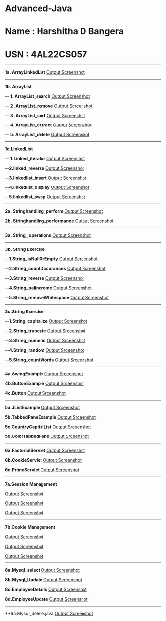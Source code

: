 # Advanced-Java
# Name : Harshitha D Bangera
# USN : 4AL22CS057


---
**1a. ArrayLinkedList** 
[Output Screenshot](https://github.com/harshitha-dbangeraa035/Advanced-Java/blob/main/Program1_ArraylistLinkedlistdemo/ArrayLinkedList.png)<br>

---
**1b. ArrayList**

-- **1. ArrayList_search** 
[Output Screenshot](https://github.com/harshitha-dbangeraa035/Advanced-Java/blob/main/Program1_ArraylistLinkedlistdemo/ArrayList_search.png)<br>



-- **2 .ArrayList_remove**
[Output Screenshot](https://github.com/harshitha-dbangeraa035/Advanced-Java/blob/main/Program1_ArraylistLinkedlistdemo/ArrayList_remove.png)<br>


-- **3 .ArrayList_sort**
[Output Screenshot](https://github.com/harshitha-dbangeraa035/Advanced-Java/blob/main/Program1_ArraylistLinkedlistdemo/Arraylist_sort.java)<br>


-- **4. ArrayList_extract**
[Output Screenshot](https://github.com/harshitha-dbangeraa035/Advanced-Java/blob/main/Program1_ArraylistLinkedlistdemo/Arraylist_extract.png)<br>


-- **5. ArrayList_delete**
[Output Screenshot](https://github.com/harshitha-dbangeraa035/Advanced-Java/blob/main/Program1_ArraylistLinkedlistdemo/Arraylist_delete.png)<br>

---
**1c.LinkedList**

-- **1.Linked_iterator**
[Output Screenshot](https://github.com/harshitha-dbangeraa035/Advanced-Java/blob/main/Program1_ArraylistLinkedlistdemo/linked%20list_iterator.png)<br>


--**2.linked_reverse**
[Output Screenshot](https://github.com/harshitha-dbangeraa035/Advanced-Java/blob/main/Program1_ArraylistLinkedlistdemo/linked_reverse.png)<br>

--**3.linkedlist_insert**
[Output Screenshot](https://github.com/harshitha-dbangeraa035/Advanced-Java/blob/main/Program1_ArraylistLinkedlistdemo/linkedlist_insert.png)<br>

--**4.linkedlist_display**
[Output Screenshot](https://github.com/harshitha-dbangeraa035/Advanced-Java/blob/main/Program1_ArraylistLinkedlistdemo/linkedlist_display.png)<br>

--**5.linkedlist_swap**
[Output Screenshot](https://github.com/harshitha-dbangeraa035/Advanced-Java/blob/main/Program1_ArraylistLinkedlistdemo/linkedlist_swap.png)<br>

---
**2a. Stringhandling_perform** 
[Output Screenshot](https://github.com/harshitha-dbangeraa035/Advanced-Java/blob/main/Program2_Stringhandling/Stringhandling_perform.png)<br>


**2b. Stringhandling_performance**
[Output Screenshot](https://github.com/harshitha-dbangeraa035/Advanced-Java/blob/main/Program2_Stringhandling/Stringhandling_performance.png)<br>

---

**3a. String_ operations** 
[Output Screenshot](https://github.com/harshitha-dbangeraa035/Advanced-Java/blob/main/Program3_Stringdemo/String_%20operations.png)<br>

---
**3b. String Exercise** 

--**1.String_isNullOrEmpty**
[Output Screenshot](https://github.com/harshitha-dbangeraa035/Advanced-Java/blob/main/Program3_Stringdemo/String_isNullOrEmpty.png)<br>

--**2.String_countOccurances**
[Output Screenshot](https://github.com/harshitha-dbangeraa035/Advanced-Java/blob/main/Program3_Stringdemo/String_countOccurrences.png)<br>

--**3.String_reverse**
[Output Screenshot](https://github.com/harshitha-dbangeraa035/Advanced-Java/blob/main/Program3_Stringdemo/String_reverse.png)<br>

--**4.String_palindrome**
[Output Screenshot](https://github.com/harshitha-dbangeraa035/Advanced-Java/blob/main/Program3_Stringdemo/String_palindrome.png)<br>

--**5.String_removeWhitespace**
[Output Screenshot](https://github.com/harshitha-dbangeraa035/Advanced-Java/blob/main/Program3_Stringdemo/String_removeWhitespace.png)<br>

---
**3c.String Exercise**

--**1.String_capitalize**
[Output Screenshot](https://github.com/harshitha-dbangeraa035/Advanced-Java/blob/main/Program3_Stringdemo/String_capitalize.png)<br>

--**2.String_truncate**
[Output Srceenshot](https://github.com/harshitha-dbangeraa035/Advanced-Java/blob/main/Program3_Stringdemo/String_truncate.png)<br>

--**3.String_numeric**
[Output Srceenshot](https://github.com/harshitha-dbangeraa035/Advanced-Java/blob/main/Program3_Stringdemo/String_numeric.png)<br>

--**4.String_random**
[Output Srceenshot](https://github.com/harshitha-dbangeraa035/Advanced-Java/blob/main/Program3_Stringdemo/String_random.png)<br>

--**5.String_countWords**
[Output Srceenshot](https://github.com/harshitha-dbangeraa035/Advanced-Java/blob/main/Program3_Stringdemo/String_countWords.png)<br>

---
**4a.SwingExample**
[Output Srceenshot](https://github.com/harshitha-dbangeraa035/Advanced-Java/blob/main/Program4_Swing/SwingExample.png)<br>

**4b.ButtonExample**
[Output Srceenshot](https://github.com/harshitha-dbangeraa035/Advanced-Java/blob/main/Program4_Swing/ButtonExample.png)<br>

**4c.Button**
[Output Srceenshot](https://github.com/harshitha-dbangeraa035/Advanced-Java/blob/main/Program4_Swing/Button.png)<br>

---
**5a.JListExample**
 [Output Srceenshot](https://github.com/harshitha-dbangeraa035/Advanced-Java/blob/main/Program5_SwingComponents/JListExample.png)<br>


**5b.TabbedPaneExample**
 [Output Srceenshot](https://github.com/harshitha-dbangeraa035/Advanced-Java/blob/main/Program5_SwingComponents/TabbedPaneExample.png)<br>

 
**5c.CountryCapitalList**
 [Output Srceenshot](https://github.com/harshitha-dbangeraa035/Advanced-Java/blob/main/Program5_SwingComponents/CountryCapitalList.png)<br>

 
**5d.ColorTabbedPane**
 [Output Srceenshot](https://github.com/harshitha-dbangeraa035/Advanced-Java/blob/main/Program5_SwingComponents/ColorTabbedPane.png)<br>

---

 **6a.FactorialServlet**
 [Output Screenshot](https://github.com/harshitha-dbangeraa035/Advanced-Java/blob/main/Program6_Servlet/FactorialServlet.png)<br>

 **6b.CookieServlet**
 [Output Screenshot](https://github.com/harshitha-dbangeraa035/Advanced-Java/blob/main/Program6_Servlet/CookieServlet.png)<br>

 **6c.PrimeServlet**
 [Output Screenshot](https://github.com/harshitha-dbangeraa035/Advanced-Java/blob/main/Program6_Servlet/PrimeServlet.png)<br>

 ---
 
 **7a.Session Management**

[Output Screenshot](https://github.com/harshitha-dbangeraa035/Advanced-Java/blob/main/Program_7JSP/7a.Session%20Management/p1.png)<br>

[Output Screenshot](https://github.com/harshitha-dbangeraa035/Advanced-Java/blob/main/Program_7JSP/7a.Session%20Management/p2.png)<br>

[Output Screenshot](https://github.com/harshitha-dbangeraa035/Advanced-Java/blob/main/Program_7JSP/7a.Session%20Management/p3.png)<br>

---

**7b.Cookie Management**

[Output Screenshot](https://github.com/harshitha-dbangeraa035/Advanced-Java/blob/main/Program_7JSP/7b.Cookie%20Management/c1.png)<br>

[Output Screenshot](https://github.com/harshitha-dbangeraa035/Advanced-Java/blob/main/Program_7JSP/7b.Cookie%20Management/c2.png)<br>

[Output Screenshot](https://github.com/harshitha-dbangeraa035/Advanced-Java/blob/main/Program_7JSP/7b.Cookie%20Management/c3.png)<br>

---
**8a.Mysql_select**
[Output Screenshot](https://github.com/harshitha-dbangeraa035/Advanced-Java/blob/main/Program_8JDBC/8a.Mysql_select.png)<br>


**8b.Mysql_Update**
[Output Screenshot](https://github.com/harshitha-dbangeraa035/Advanced-Java/blob/main/Program_8JDBC/8b.Mysql_Update.png)<br>

**8c.EmployeeDetails**
[Output Screenshot](https://github.com/harshitha-dbangeraa035/Advanced-Java/blob/main/Program_8JDBC/8c.EmployeeDetails.png)<br>

**8d.EmployeeUpdate**
[Output Screenshot](https://github.com/harshitha-dbangeraa035/Advanced-Java/blob/main/Program_8JDBC/8d.png)<br>

---
**9a.Mysql_delete.java
[Output Screenshot](https://github.com/harshitha-dbangeraa035/Advanced-Java/blob/main/Program9_JDBC/9a.png)<br>














 
 



